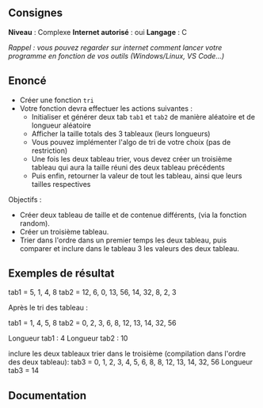 ## Consignes

**Niveau** : Complexe
**Internet autorisé** : oui
**Langage** : C

_Rappel : vous pouvez regarder sur internet comment lancer votre programme en fonction de vos outils (Windows/Linux, VS Code...)_

## Enoncé

- Créer une fonction `tri`
- Votre fonction devra effectuer les actions suivantes : 
    - Initialiser et générer deux tab `tab1` et `tab2` de manière aléatoire et de longueur aléatoire
    - Afficher la taille totals des 3 tableaux (leurs longueurs)
    - Vous pouvez implémenter l'algo de tri de votre choix (pas de restriction)
    - Une fois les deux tableau trier, vous devez créer un troisième tableau qui aura la taille réuni des deux tableau précédents
    - Puis enfin, retourner la valeur de tout les tableau, ainsi que leurs tailles respectives


Objectifs : 

- Créer deux tableau de taille et de contenue différents, (via la fonction random).
- Créer un troisième tableau.
- Trier dans l'ordre dans un premier temps les deux tableau, puis comparer et inclure dans le tableau 3 les valeurs des deux tableau.



## Exemples de résultat
tab1 = 5, 1, 4, 8
tab2 = 12, 6, 0, 13, 56, 14, 32, 8, 2, 3

Après le tri des tableau :

tab1 = 1, 4, 5, 8
tab2 = 0, 2, 3, 6, 8, 12, 13, 14, 32, 56 

Longueur tab1 : 4
Longueur tab2 : 10

inclure les deux tableaux trier dans le troisième (compilation dans l'ordre des deux tableau): 
tab3 = 0, 1, 2, 3, 4, 5, 6, 8, 8, 12, 13, 14, 32, 56
Longueur tab3 = 14

## Documentation


